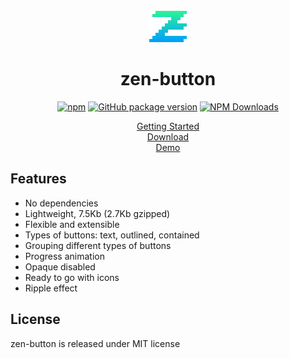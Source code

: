 <div align="center">

<br>

<a href="https://zen-button.ux-ui.pro">
  <img alt="zen-button" src="./images/logo.svg" width="60">
</a>
<h1>zen-button</h1>

[![npm](https://img.shields.io/npm/v/zen-button.svg?colorB=brightgreen)](https://www.npmjs.com/package/zen-button)
[![GitHub package version](https://img.shields.io/github/package-json/v/ux-ui-pro/zen-button.svg)](https://github.com/ux-ui-pro/zen-button)
[![NPM Downloads](https://img.shields.io/npm/dm/zen-button.svg?style=flat)](https://www.npmjs.org/package/zen-button)

<p>
  <a href="https://zen-button.ux-ui.pro">Getting Started</a>
  <br>
  <a href="https://github.com/ux-ui-pro/zen-button/releases/latest">Download</a>
  <br>
  <a href="https://zen-button.ux-ui.pro/demo.html">Demo</a>
</p>

</div>

## Features

- No dependencies
- Lightweight, 7.5Kb (2.7Kb gzipped)
- Flexible and extensible
- Types of buttons: text, outlined, contained
- Grouping different types of buttons
- Progress animation
- Opaque disabled
- Ready to go with icons
- Ripple effect

## License
zen-button is released under MIT license
